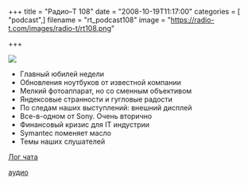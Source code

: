 +++
title = "Радио–Т 108"
date = "2008-10-19T11:17:00"
categories = [ "podcast",]
filename = "rt_podcast108"
image = "https://radio-t.com/images/radio-t/rt108.png"

+++

![](https://radio-t.com/images/radio-t/rt108.png)

- Главный юбилей недели
- Обновления ноутбуков от известной компании
- Мелкий фотоаппарат, но со сменным объективом
- Яндексовые странности и гугловые радости
- По следам наших выступлений: внешний дисплей
- Все-в-одном от Sony. Очень вторично
- Финансовый кризис для IT индустрии
- Symantec поменяет масло
- Темы наших слушателей

[Лог чата](http://chat.radio-t.com/logs/radio-t-108.html)

[аудио](https://cdn.radio-t.com/rt_podcast108.mp3)
<audio src="https://cdn.radio-t.com/rt_podcast108.mp3" preload="none"></audio>

